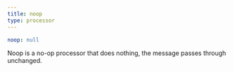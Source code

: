 ```yaml
---
title: noop
type: processor
---
```


```yaml
noop: null
```

Noop is a no-op processor that does nothing, the message passes through
unchanged.

